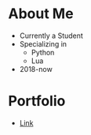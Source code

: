 # **About Me**
- Currently a Student
- Specializing in
  - Python
  - Lua
- 2018-now

# Portfolio
- <a href="https://junxiang-portfolio.netlify.app/" target="_blank"> Link </a>
